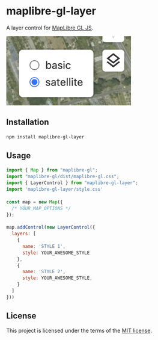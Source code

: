 # maplibre-gl-layer

A layer control for [MapLibre GL JS](https://maplibre.org/maplibre-gl-js/docs/).

![maplibre-gl-layer](./docs/image.png)

## Installation

```sh
npm install maplibre-gl-layer
```

## Usage

```js
import { Map } from "maplibre-gl";
import "maplibre-gl/dist/maplibre-gl.css";
import { LayerControl } from "maplibre-gl-layer";
import 'maplibre-gl-layer/style.css'

const map = new Map({
  /* YOUR_MAP_OPTIONS */
});

map.addControl(new LayerControl({
  layers: [
    {
      name: 'STYLE 1',
      style: YOUR_AWESOME_STYLE
    },
    {
      name: 'STYLE 2',
      style: YOUR_AWESOME_STYLE,
    }
  ]
}))
```

## License

This project is licensed under the terms of the [MIT license](./LICENSE).
